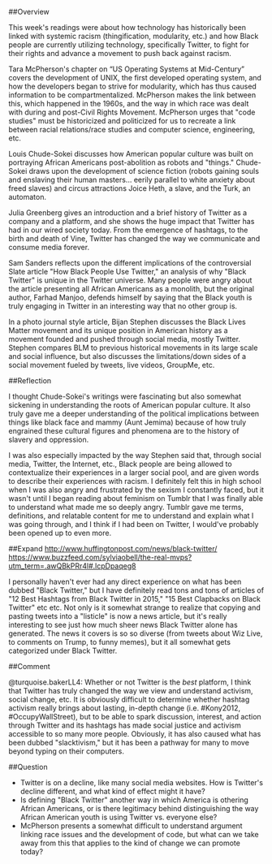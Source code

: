##Overview

This week's readings were about how technology has historically been linked with systemic racism (thingification, modularity, etc.) and how Black people are currently utilizing technology, specifically Twitter, to fight for their rights and advance a movement to push back against racism.

Tara McPherson's chapter on “US Operating Systems at Mid-Century” covers the development of UNIX, the first developed operating system, and how the developers began to strive for modularity, which has thus caused information to be compartmentalized. McPherson makes the link between this, which happened in the 1960s, and the way in which race was dealt with during and post-Civil Rights Movement. McPherson urges that "code studies" must be historicized and politicized for us to recreate a link between racial relations/race studies and computer science, engineering, etc.

Louis Chude-Sokei discusses how American popular culture was built on portraying African Americans post-abolition as robots and "things." Chude-Sokei draws upon the development of science fiction (robots gaining souls and enslaving their human masters... eerily parallel to white anxiety about freed slaves) and circus attractions Joice Heth, a slave, and the Turk, an automaton.  

Julia Greenberg gives an introduction and a brief history of Twitter as a company and a platform, and she shows the huge impact that Twitter has had in our wired society today. From the emergence of hashtags, to the birth and death of Vine, Twitter has changed the way we communicate and consume media forever.

Sam Sanders reflects upon the different implications of the controversial Slate article "How Black People Use Twitter," an analysis of why "Black Twitter" is unique in the Twitter universe. Many people were angry about the article presenting all African Americans as a monolith, but the original author, Farhad Manjoo, defends himself by saying that the Black youth is truly engaging in Twitter in an interesting way that no other group is.

In a photo journal style article, Bijan Stephen discusses the Black Lives Matter movement and its unique position in American history as a movement founded and pushed through social media, mostly Twitter. Stephen compares BLM to previous historical movements in its large scale and social influence, but also discusses the limitations/down sides of a social movement fueled by tweets, live videos, GroupMe, etc.

##Reflection

I thought Chude-Sokei's writings were fascinating but also somewhat sickening in understanding the roots of American popular culture. It also truly gave me a deeper understanding of the political implications between things like black face and mammy (Aunt Jemima) because of how truly engrained these cultural figures and phenomena are to the history of slavery and oppression. 

I was also especially impacted by the way Stephen said that, through social media, Twitter, the Internet, etc., Black people are being allowed to contextualize their experiences in a larger social pool, and are given words to describe their experiences with racism. I definitely felt this in high school when I was also angry and frustrated by the sexism I constantly faced, but it wasn't until I began reading about feminism on Tumblr that I was finally able to understand what made me so deeply angry. Tumblr gave me terms, definitions, and relatable content for me to understand and explain what I was going through, and I think if I had been on Twitter, I would've probably been opened up to even more.

##Expand
http://www.huffingtonpost.com/news/black-twitter/
https://www.buzzfeed.com/sylviaobell/the-real-mvps?utm_term=.awQBkPRr4l#.lcpDpaqeg8

I personally haven't ever had any direct experience on what has been dubbed "Black Twitter," but I have definitely read tons and tons of articles of "12 Best Hashtags from Black Twitter in 2015," "15 Best Clapbacks on Black Twitter" etc etc. Not only is it somewhat strange to realize that copying and pasting tweets into a "listicle" is now a news article, but it's really interesting to see just how much sheer news Black Twitter alone has generated. The news it covers is so so diverse (from tweets about Wiz Live, to comments on Trump, to funny memes), but it all somewhat gets categorized under Black Twitter. 

##Comment

@turquoise.bakerLL4: Whether or not Twitter is the *best* platform, I think that Twitter has truly changed the way we view and understand activism, social change, etc. It is obviously difficult to determine whether hashtag activism really brings about lasting, in-depth change (i.e. #Kony2012, #OccupyWallStreet), but to be able to spark discussion, interest, and action through Twitter and its hashtags has made social justice and activism accessible to so many more people. Obviously, it has also caused what has been dubbed "slacktivism," but it has been a pathway for many to move beyond typing on their computers.

##Question

- Twitter is on a decline, like many social media websites. How is Twitter's decline different, and what kind of effect might it have?
- Is defining "Black Twitter" another way in which America is othering African Americans, or is there legitimacy behind distinguishing the way African American youth is using Twitter vs. everyone else?
- McPherson presents a somewhat difficult to understand argument linking race issues and the development of code, but what can we take away from this that applies to the kind of change we can promote today?
